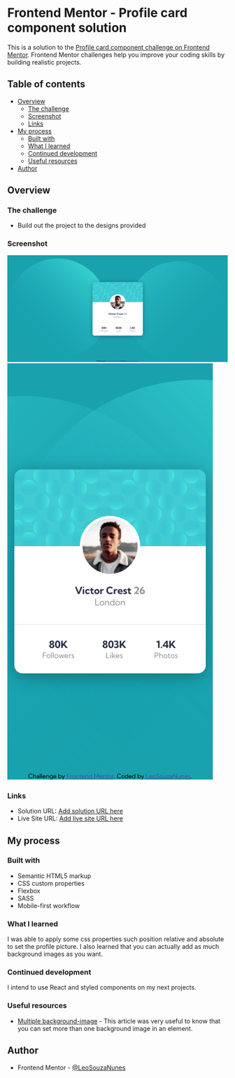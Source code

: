 # Frontend Mentor - Profile card component solution

This is a solution to the [Profile card component challenge on Frontend Mentor](https://www.frontendmentor.io/challenges/profile-card-component-cfArpWshJ). Frontend Mentor challenges help you improve your coding skills by building realistic projects. 

## Table of contents

- [Overview](#overview)
  - [The challenge](#the-challenge)
  - [Screenshot](#screenshot)
  - [Links](#links)
- [My process](#my-process)
  - [Built with](#built-with)
  - [What I learned](#what-i-learned)
  - [Continued development](#continued-development)
  - [Useful resources](#useful-resources)
- [Author](#author)

## Overview

### The challenge

- Build out the project to the designs provided

### Screenshot

![](design/DesktopSS.png)
![](design/MobileSS.png)


### Links

- Solution URL: [Add solution URL here](https://your-solution-url.com)
- Live Site URL: [Add live site URL here](https://your-live-site-url.com)

## My process

### Built with

- Semantic HTML5 markup
- CSS custom properties
- Flexbox
- SASS
- Mobile-first workflow

### What I learned

  I was able to apply some css properties such position relative and absolute to set the profile picture. I also learned that you can actually add as much background images as you want. 

### Continued development

  I intend to use React and styled components on my next projects.

### Useful resources

- [Multiple background-image](https://www.w3schools.com/css/css3_backgrounds.asp) - This article was very useful to know that you can set more than one background image in an element.

## Author

- Frontend Mentor - [@LeoSouzaNunes](https://www.frontendmentor.io/profile/LeoSouzaNunes)
